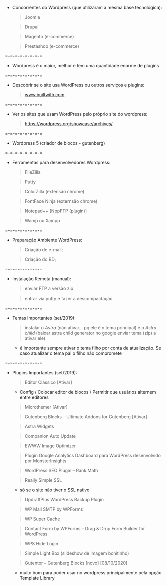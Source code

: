 - Concorrentes do Wordpress (que utilizaram a mesma base tecnológica):
    > Joomla

    > Drupal

    > Magento (e-commerce)

    > Prestashop (e-commerce)

=-=-=-=-=-=-=-=

- Wordpress é o maior, melhor e tem uma quantidade enorme de plugins

=-=-=-=-=-=-=-=

- Descobrir se o site usa WordPress ou outros serviços e plugins:
    > www.builtwith.com

=-=-=-=-=-=-=-=

- Ver os sites que usam WordPress pelo próprio site do wordpress:
    > https://wordpress.org/showcase/archives/

=-=-=-=-=-=-=-=

- Wordpress 5 (criador de blocos - gutenberg)

=-=-=-=-=-=-=-=

- Ferramentas para desenvolvedores Wordpress:
    > FileZilla

    > Putty

    > ColorZilla (extensão chrome)

    > FontFace Ninja (externsão chrome)

    > Notepad++ [NppFTP (plugin)]

    > Wamp ou Xampp

=-=-=-=-=-=-=-=

- Preparação Ambiente WordPress:
    > Criação de e-mail;

    > Criação do BD;

=-=-=-=-=-=-=-=

- Instalação Remota (manual):
    > enviar FTP a versão zip

    > entrar via putty e fazer a descompactação

=-=-=-=-=-=-=-=

- Temas Importantes (set/2019):
    > instalar o *Astra* (não ativar... pq ele é o tema principal) e o *Astra child* (baixar astra child generator no google enviar tema (zip) a ativar ele)
     * é importante sempre ativar o tema filho por conta de atualização. Se caso atualizar o tema pai o filho não compromete

=-=-=-=-=-=-=-=

- Plugins Importantes (set/2019):
    > Editor Clássico [Ativar]
     * Config / Colocar editor de blocos / Permitir que usuários alternem entre editores

    > Microthemer [Ativar]

    > Gutenberg Blocks – Ultimate Addons for Gutenberg [Ativar]

    > Astra Widgets

    > Companion Auto Update

    > EWWW Image Optimizer

    > Plugin Google Analytics Dashboard para WordPress desenvolvido por MonsterInsights

    > WordPress SEO Plugin – Rank Math

    > Really Simple SSL
     * só se o site não tiver o SSL nativo

    > UpdraftPlus WordPress Backup Plugin

    > WP Mail SMTP by WPForms

    > WP Super Cache

    > Contact Form by WPForms – Drag & Drop Form Builder for WordPress

    > WPS Hide Login

    > Simple Light Box (slideshow de imagem bonitinho)

    > Gutentor – Gutenberg Blocks [novo] [08/10/2020]
     * muito bom para poder usar no wordpress principalmente pela opção Template Library
